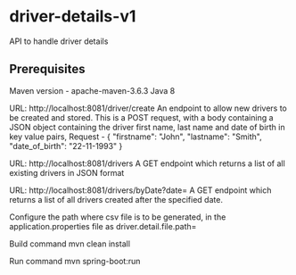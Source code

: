 # driver-details-v1
API to handle driver details

## Prerequisites
Maven version - apache-maven-3.6.3
Java 8

URL: http://localhost:8081/driver/create 
An endpoint to allow new drivers to be created and stored. 
This is a POST request, with a body containing a JSON object containing the driver first name, last name and date of birth in key value pairs, 
Request - { "firstname": "John", "lastname": "Smith", "date_of_birth": "22-11-1993" }


URL: http://localhost:8081/drivers
A GET endpoint which returns a list of all existing drivers in JSON format

URL: http://localhost:8081/drivers/byDate?date=<date> 
A GET endpoint which returns a list of all drivers created after the specified date. 


Configure the path where csv file is to be generated, in the application.properties file as
driver.detail.file.path=<file-path>

Build command
mvn clean install

Run command
mvn spring-boot:run



  
  
